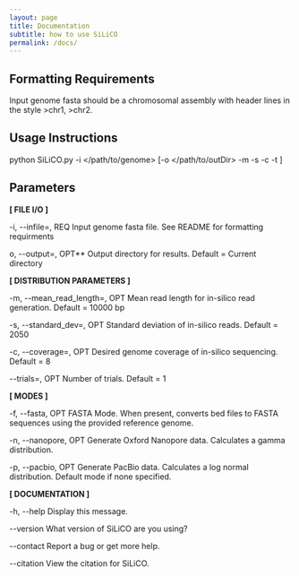 ```yaml
---
layout: page
title: Documentation
subtitle: how to use SiLiCO
permalink: /docs/
---
```


Formatting Requirements
---
Input genome fasta should be a chromosomal assembly with header lines in the style >chr1, >chr2.

Usage Instructions
---
python SiLiCO.py -i </path/to/genome> [-o </path/to/outDir> -m <mean read length> -s <standard dev of read lengths> -c <coverage> -t <trials>]

Parameters
---

**[ FILE I/O ]**

-i, --infile=<str>, REQ	Input genome fasta file. See README for formatting requirments

o, --output=<str>, OPT**			Output directory for results. Default = Current directory

**[ DISTRIBUTION PARAMETERS ]**

-m, --mean_read_length=<int>, OPT	Mean read length for in-silico read generation. Default = 10000 bp

-s, --standard_dev=<int>, OPT		Standard deviation of in-silico reads. Default = 2050

-c, --coverage=<int>, OPT		Desired genome coverage of in-silico sequencing. Default = 8

--trials=<int>, OPT			Number of trials. Default = 1 

**[ MODES ]**

-f, --fasta, OPT 			FASTA Mode. When present, converts bed files to FASTA sequences using the provided reference genome.

-n, --nanopore, OPT 		Generate Oxford Nanopore data. Calculates a gamma distribution.

-p, --pacbio, OPT 			Generate PacBio data. Calculates a log normal distribution. Default mode if none specified.

**[ DOCUMENTATION ]**

-h, --help				Display this message.

--version	  			What version of SiLiCO are you using?

--contact				Report a bug or get more help.

--citation				View the citation for SiLiCO.



